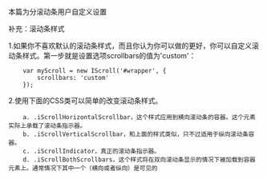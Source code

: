 本篇为分滚动条用户自定义设置

补充：滚动条样式

1.如果你不喜欢默认的滚动条样式，而且你认为你可以做的更好，你可以自定义滚动条样式。第一步就是设置选项scrollbars的值为'custom'：
        
        var myScroll = new IScroll('#wrapper', {
            scrollbars: 'custom'
        });
        
2.使用下面的CSS类可以简单的改变滚动条样式。

        a. .iScrollHorizontalScrollbar，这个样式应用到横向滚动条的容器。这个元素实际上承载了滚动条指示器。
        b. .iScrollVerticalScrollbar，和上面的样式类似，只不过适用于纵向滚动条容器。
        c. .iScrollIndicator，真正的滚动条指示器。
        d. .iScrollBothScrollbars，这个样式将在双向滚动条显示的情况下被加载到容器元素上。通常情况下其中一个（横向或者纵向）是可见的        
        
        
        